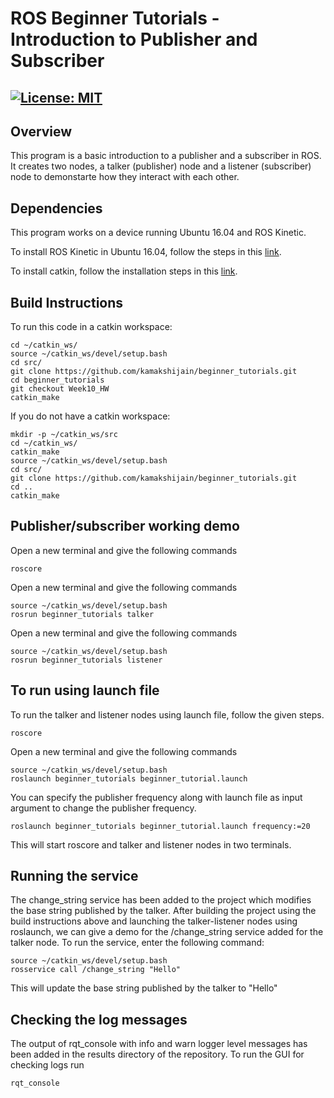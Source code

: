 # ROS Beginner Tutorials - Introduction to Publisher and Subscriber  
[![License: MIT](https://img.shields.io/badge/License-MIT-yellow.svg)](https://opensource.org/licenses/MIT)
---

## Overview

This program is a basic introduction to a publisher and a subscriber in ROS. It creates two nodes, a talker (publisher) node and a listener (subscriber) node to demonstarte how they interact with each other.

## Dependencies
This program works on a device running Ubuntu 16.04 and ROS Kinetic.

To install ROS Kinetic in Ubuntu 16.04, follow the steps in this [link](http://wiki.ros.org/kinetic/Installation/Ubuntu).

To install catkin, follow the installation steps in this [link](http://wiki.ros.org/catkin).

## Build Instructions

To run this code in a catkin workspace:
```
cd ~/catkin_ws/
source ~/catkin_ws/devel/setup.bash
cd src/
git clone https://github.com/kamakshijain/beginner_tutorials.git
cd beginner_tutorials
git checkout Week10_HW
catkin_make
```
If you do not have a catkin workspace:
```
mkdir -p ~/catkin_ws/src
cd ~/catkin_ws/
catkin_make
source ~/catkin_ws/devel/setup.bash
cd src/
git clone https://github.com/kamakshijain/beginner_tutorials.git
cd ..
catkin_make
```

## Publisher/subscriber working demo

Open a new terminal and give the following commands
```
roscore
```

Open a new terminal and give the following commands
```
source ~/catkin_ws/devel/setup.bash
rosrun beginner_tutorials talker
```

Open a new terminal and give the following commands
```
source ~/catkin_ws/devel/setup.bash
rosrun beginner_tutorials listener
```
## To run using launch file

To run the talker and listener nodes using launch file, follow the given steps.
```
roscore
```

Open a new terminal and give the following commands
```
source ~/catkin_ws/devel/setup.bash
roslaunch beginner_tutorials beginner_tutorial.launch
```
You can specify the publisher frequency along with launch file as input argument to change the publisher frequency.
```
roslaunch beginner_tutorials beginner_tutorial.launch frequency:=20
```
This will start roscore and talker and listener nodes in two terminals. 

## Running the service

The change_string service has been added to the project which modifies the base string published by the talker.
After building the project using the build instructions above and launching the talker-listener nodes using roslaunch, we can give a demo for the /change_string service added for the talker node. To run the service, enter the following command:
```
source ~/catkin_ws/devel/setup.bash
rosservice call /change_string "Hello"
```
This will update the base string published by the talker to "Hello"

## Checking the log messages
The output of rqt_console with info and warn logger level messages has been added in the results directory of the repository. To run the GUI for checking logs run
```
rqt_console
```



